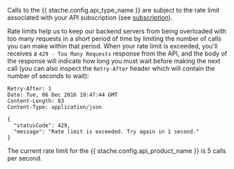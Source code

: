 Calls to the {{ stache.config.api_type_name }} are subject to the rate limit associated with your API subscription (see <a href="#subscription" class="smooth-scroll">subscription</a>).

Rate limits help us to keep our backend servers from being overloaded with too many requests in a short period of time by limiting the number of calls you can make within that period.  When your rate limit is exceeded, you'll receives a `429 - Too Many Requests` response from the API, and the body of the response will indicate how long you must wait before making the next call (you can also inspect the `Retry-After` header which will contain the number of seconds to wait):

<pre><code class="language-http">Retry-After: 1
Date: Tue, 06 Dec 2016 19:47:44 GMT
Content-Length: 83
Content-Type: application/json

{
  "statusCode": 429,
  "message": "Rate limit is exceeded. Try again in 1 second."
}</code></pre>

<p class="alert alert-info">The current rate limit for the {{ stache.config.api_product_name }} is 5 calls per second.</p>